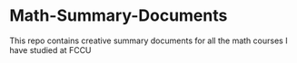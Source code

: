 # Math-Summary-Documents
This repo contains creative summary documents for all the math courses I have studied at FCCU
